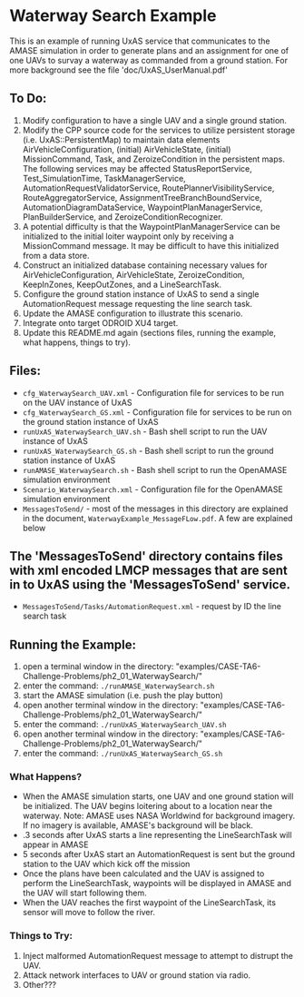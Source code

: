 # Waterway Search Example

This is an example of running UxAS service that communicates to the AMASE simulation in order to generate plans and an assignment for one of one UAVs to survay a waterway as commanded from a ground station. For more background see the file 'doc/UxAS_UserManual.pdf'


## To Do:

1. Modify configuration to have a single UAV and a single ground station.
2. Modify the CPP source code for the services to utilize persistent storage (i.e. UxAS::PersistentMap) to maintain data elements AirVehicleConfiguration, (initial) AirVehicleState, (initial) MissionCommand, Task, and ZeroizeCondition in the persistent maps.  The following services may be affected StatusReportService, Test_SimulationTime, TaskManagerService, AutomationRequestValidatorService, RoutePlannerVisibilityService, RouteAggregatorService, AssignmentTreeBranchBoundService, AutomationDiagramDataService, WaypointPlanManagerService, PlanBuilderService, and ZeroizeConditionRecognizer.
3. A potential difficulty is that the WaypointPlanManagerService can be initialized to the initial loiter waypoint only by receiving a MissionCommand message.  It may be difficult to have this initialized from a data store.
4. Construct an initialized database containing necessary values for AirVehicleConfiguration, AirVehicleState, ZeroizeCondition, KeepInZones, KeepOutZones, and a LineSearchTask.
5. Configure the ground station instance of UxAS to send a single AutomationRequest message requesting the line search task.
6. Update the AMASE configuration to illustrate this scenario.
7. Integrate onto target ODROID XU4 target.
8. Update this README.md again (sections files, running the example, what happens, things to try).


## Files:

* `cfg_WaterwaySearch_UAV.xml` - Configuration file for services to be run on the UAV instance of UxAS
* `cfg_WaterwaySearch_GS.xml` - Configuration file for services to be run on the ground station instance of UxAS
* `runUxAS_WaterwaySearch_UAV.sh` - Bash shell script to run the UAV instance of UxAS
* `runUxAS_WaterwaySearch_GS.sh` - Bash shell script to run the ground station instance of UxAS
* `runAMASE_WaterwaySearch.sh` - Bash shell script to run the OpenAMASE simulation environment
* `Scenario_WaterwaySearch.xml` - Configuration file for the OpenAMASE simulation environment
* `MessagesToSend/` - most of the messages in this directory are explained in the document, `WaterwayExample_MessageFLow.pdf`. A few are explained below


## The 'MessagesToSend' directory contains files with xml encoded LMCP messages that are sent in to UxAS using the 'MessagesToSend' service. ##

* `MessagesToSend/Tasks/AutomationRequest.xml` - request by ID the line search task


## Running the Example:
1. open a terminal window in the directory: "examples/CASE-TA6-Challenge-Problems/ph2_01_WaterwaySearch/"
2. enter the command: `./runAMASE_WaterwaySearch.sh`
3. start the AMASE simulation (i.e. push the play button)
4. open another terminal window in the directory: "examples/CASE-TA6-Challenge-Problems/ph2_01_WaterwaySearch/"
5. enter the command: `./runUxAS_WaterwaySearch_UAV.sh`
6. open another terminal window in the directory: "examples/CASE-TA6-Challenge-Problems/ph2_01_WaterwaySearch/"
7. enter the command: `./runUxAS_WaterwaySearch_GS.sh`


### What Happens?
* When the AMASE simulation starts, one UAV and one ground station will be initialized.  The UAV begins loitering about to a location near the waterway. Note: AMASE uses NASA Worldwind for background imagery. If no imagery is available, AMASE's background will be black.
* .3 seconds after UxAS starts a line representing the LineSearchTask will appear in AMASE
* 5 seconds after UxAS start an AutomationRequest is sent but the ground station to the UAV which kick off the mission
* Once the plans have been calculated and the UAV is assigned to perform the LineSearchTask, waypoints will be displayed in AMASE and the UAV will start following them.
* When the UAV reaches the first waypoint of the LineSearchTask, its sensor will move to follow the river.


### Things to Try:
1. Inject malformed AutomationRequest message to attempt to distrupt the UAV.
2. Attack network interfaces to UAV or ground station via radio.
3. Other???


